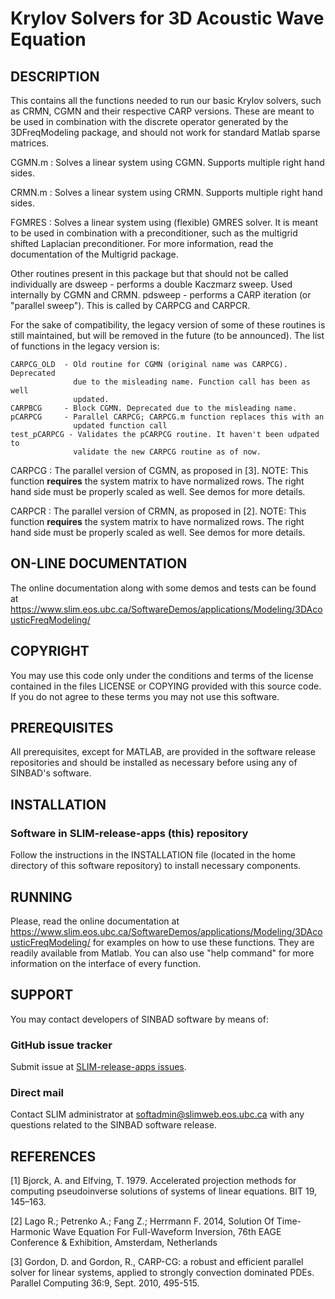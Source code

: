 # Krylov Solvers for 3D Acoustic Wave Equation
##  DESCRIPTION
 This contains all the functions needed to run our basic Krylov solvers, such
 as CRMN, CGMN and their respective CARP versions. These are meant to be used
 in combination with the discrete operator generated by the 3DFreqModeling
 package, and should not work for standard Matlab sparse matrices.
 
CGMN.m
: Solves a linear system using CGMN. Supports multiple right hand sides.
  
CRMN.m
: Solves a linear system using CRMN. Supports multiple right hand sides.

FGMRES
: Solves a linear system using (flexible) GMRES solver. It is meant to be used
  in combination with a preconditioner, such as the multigrid shifted Laplacian
  preconditioner. For more information, read the documentation of the Multigrid
  package.

Other routines present in this package but that should not be called 
individually are
    dsweep      - performs a double Kaczmarz sweep. Used internally by CGMN
                  and CRMN.
    pdsweep     - performs a CARP iteration (or "parallel sweep"). This is 
                  called by CARPCG and CARPCR.                  
  
  
For the sake of compatibility, the legacy version of some of these routines is
still maintained, but will be removed in the future (to be announced). The
list of functions in the legacy version is:
 
    CARPCG_OLD  - Old routine for CGMN (original name was CARPCG). Deprecated 
                  due to the misleading name. Function call has been as well 
                  updated.
    CARPBCG     - Block CGMN. Deprecated due to the misleading name.
    pCARPCG     - Parallel CARPCG; CARPCG.m function replaces this with an 
                  updated function call
    test_pCARPCG - Validates the pCARPCG routine. It haven't been udpated to 
                  validate the new CARPCG routine as of now.
  
   CARPCG
   : The parallel version of CGMN, as proposed in [3].
   NOTE: This function **requires** the system matrix to have normalized rows. 
   The right hand side must be properly scaled as well. See demos for more 
   details.
  
   CARPCR
   : The parallel version of CRMN, as proposed in [2].
   NOTE: This function **requires** the system matrix to have normalized rows. 
   The right hand side must be properly scaled as well. See demos for more 
   details.
 
##  ON-LINE DOCUMENTATION
  The online documentation along with some demos and tests can be found at
  <https://www.slim.eos.ubc.ca/SoftwareDemos/applications/Modeling/3DAcousticFreqModeling/>
  
##  COPYRIGHT
 You may use this code only under the conditions and terms of the
 license contained in the files LICENSE or COPYING provided with this
 source code. If you do not agree to these terms you may not use this
 software.
 
##  PREREQUISITES
 All prerequisites, except for MATLAB, are provided in the software
 release repositories and should be installed as necessary before using
 any of SINBAD's software.
 
##  INSTALLATION
###  Software in SLIM-release-apps (this) repository
 Follow the instructions in the INSTALLATION file (located in the home
 directory of this software repository) to install necessary
 components.

##  RUNNING
 Please, read the online documentation at
 <https://www.slim.eos.ubc.ca/SoftwareDemos/applications/Modeling/3DAcousticFreqModeling/>
 for examples on how to use these functions. They are readily available from
 Matlab. You can also use "help command" for more information on the
 interface of every function. 
 
##  SUPPORT
 You may contact developers of SINBAD software by means of:
### GitHub issue tracker
 Submit issue at [SLIM-release-apps issues](https://github.com/SINBADconsortium/SLIM-release-apps/issues).
###  Direct mail
 Contact SLIM administrator at softadmin@slimweb.eos.ubc.ca with any
 questions related to the SINBAD software release.

##  REFERENCES
[1] Bjorck, A. and Elfving, T. 1979. Accelerated projection methods for 
computing pseudoinverse solutions of systems of linear equations. 
BIT 19, 145–163.

[2] Lago R.; Petrenko A.; Fang Z.; Herrmann F. 2014, Solution Of Time-Harmonic 
Wave Equation For Full-Waveform Inversion, 76th EAGE Conference & Exhibition, 
Amsterdam, Netherlands

[3] Gordon, D. and Gordon, R., CARP-CG: a robust and efficient parallel solver 
for linear systems, applied to strongly convection dominated PDEs.
Parallel Computing 36:9, Sept. 2010, 495-515.

